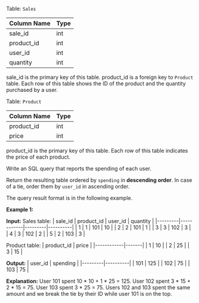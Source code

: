 ﻿
Table:  `Sales`

| Column Name | Type |
|-------------|------|
| sale_id     | int  |
| product_id  | int  |
| user_id     | int  |
| quantity    | int  |

sale_id is the primary key of this table.
product_id is a foreign key to `Product` table.
Each row of this table shows the ID of the product and the quantity purchased by a user.

Table:  `Product`

| Column Name | Type |
|-------------|------|
| product_id  | int  |
| price       | int  |

product_id is the primary key of this table.
Each row of this table indicates the price of each product.

Write an SQL query that reports the spending of each user.

Return the resulting table ordered by  `spending`  in  **descending order**. In case of a tie, order them by  `user_id`  in ascending order.

The query result format is in the following example.

**Example 1:**

**Input:** 
Sales table:
| sale_id | product_id | user_id | quantity |
|---------|------------|---------|----------|
| 1       | 1          | 101     | 10       |
| 2       | 2          | 101     | 1        |
| 3       | 3          | 102     | 3        |
| 4       | 3          | 102     | 2        |
| 5       | 2          | 103     | 3        |

Product table:
| product_id | price |
|------------|-------|
| 1          | 10    |
| 2          | 25    |
| 3          | 15    |

**Output:** 
| user_id | spending |
|---------|----------|
| 101     | 125      |
| 102     | 75       |
| 103     | 75       |

**Explanation:** 
User 101 spent 10 * 10 + 1 * 25 = 125.
User 102 spent 3 * 15 + 2 * 15 = 75.
User 103 spent 3 * 25 = 75.
Users 102 and 103 spent the same amount and we break the tie by their ID while user 101 is on the top.
